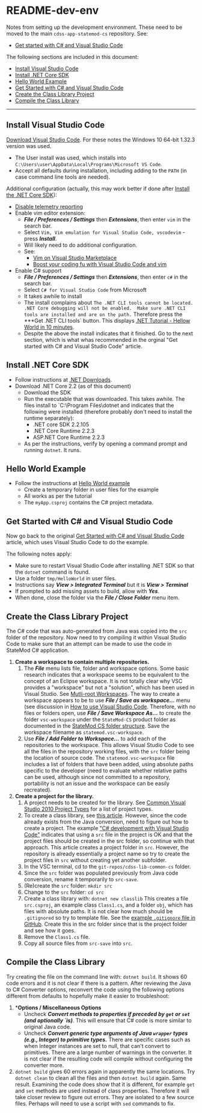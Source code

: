 # README-dev-env #

Notes from setting up the development environment.
These need to be moved to the main `cdss-app-statemod-cs` repository.
See:

* [Get started with C# and Visual Studio Code](https://docs.microsoft.com/en-us/dotnet/core/tutorials/with-visual-studio-code)

The following sections are included in this document:

* [Install Visual Studio Code](#install-visual-studio-code)
* [Install .NET Core SDK](#install-net-core-sdk)
* [Hello World Example](#hello-world-example)
* [Get Started with C# and Visual Studio Code](#get-started-with-C-and-visual-studio-code)
* [Create the Class Library Project](#create-the-class-library-project)
* [Compile the Class Library](#compile-the-class-library)

------------------

## Install Visual Studio Code ##

[Download Visual Studio Code](https://code.visualstudio.com/).
For these notes the Windows 10 64-bit 1.32.3 version was used.

* The User install was used, which installs into `C:\Users\user\AppData\Local\Programs\Microsoft VS Code`.
* Accept all defaults during installation, including adding to the `PATH` (in case command line tools are needed).

Additional configuration (actually, this may work better if done after [Install the .NET Core SDK](#install-the-net-core-sdk)):

* [Disable telemetry reporting](https://code.visualstudio.com/docs/supporting/faq#_how-to-disable-telemetry-reporting)
* Enable vim editor extension:
	+ ***File / Preferences / Settings*** then ***Extensions***, then enter `vim` in the search bar.
	+ Select `Vim, Vim emulation for Visual Studio Code, vscodevim` - press ***Install***.
	+ Will likely need to do additional configuration.
	+ See:
		- [Vim on Visual Studio Marketplace](https://marketplace.visualstudio.com/items?itemName=vscodevim.vim)
		- [Boost your coding fu with Visual Studio Code and vim](https://www.barbarianmeetscoding.com/blog/2019/02/08/boost-your-coding-fu-with-vscode-and-vim)
* Enable C# support
	+ ***File / Preferences / Settings*** then ***Extensions***, then enter `c#` in the search bar.
	+ Select `C# for Visual Studio Code` from Microsoft
	+ It takes awhile to install
	+ The install complains about `The .NET CLI tools cannot be located.
	.NET Core debugging will not be enabled.  Make sure .NET CLI tools are installed and are on the path.`
	Therefore press the ***Get .NET CLI tools` button.
	This displays [.NET Tutorial - Hellow World in 10 minutes](https://dotnet.microsoft.com/learn/dotnet/hello-world-tutorial/intro#windowscmd).
	+ Despite the above the install indicates that it finished.
	Go to the next section, which is what whas recommended in the orginal "Get started with C# and Visual Studio Code" article.

## Install .NET Core SDK ##

* Follow instructions at [.NET Downloads](https://dotnet.microsoft.com/download).
* Download .NET Core 2.2 (as of this document)
	+ Download the SDK
	+ Run the executable that was downloaded.  This takes awhile.
	The files install to `C:\Program Files\dotnet and indicates that the following were installed
	(therefore probably don't need to install the runtime separately):
		- .NET core SDK 2.2.105
		- .NET Core Runtime 2.2.3
		- ASP.NET Core Runtime 2.2.3
	+ As per the instructions, verify by opening a command prompt and running `dotnet`.  It runs.

## Hello World Example ##

* Follow the instructions at [Hello World example](https://dotnet.microsoft.com/learn/dotnet/hello-world-tutorial/intro?sdk-installed=true)
	+ Create a temporary folder in user files for the example
	+ All works as per the tutorial
	+ The `myApp.csproj` contains the C# project metadata.

## Get Started with C# and Visual Studio Code ##

Now go back to the original
[Get Started with C# and Visual Studio Code](https://docs.microsoft.com/en-us/dotnet/core/tutorials/with-visual-studio-code) article,
which uses Visual Studio Code to do the example.

The following notes apply:

* Make sure to restart Visual Studio Code after installing .NET SDK so that the `dotnet` command is found.
* Use a folder `tmp/HelloWorld` in user files.
* Instructions say ***View > Integrated Terminal*** but it is ***View > Terminal***
* If prompted to add missing assets to build, allow with ***Yes***.
* When done, close the folder via the ***File / Close Folder*** menu item.

## Create the Class Library Project ##

The C# code that was auto-generated from Java was copied into the `src` folder of the repository.
Now need to try compiling it within Visual Studio Code to make sure that an attempt can be made to use the
code in StateMod C# application.

1. **Create a workspace to contain multiple repositories.**
	1. The ***File*** menu lists file, folder and workspace options.
	Some basic research indicates that a workspace seems to be equivalent to the concept of an Eclipse workspace.
	It is not totally clear why VSC provides a "workspace" but not a "solution",
	which has been used in Visual Studio.
	See [Mutli-root Workspaces](https://code.visualstudio.com/docs/editor/multi-root-workspaces).
	The way to create a workspace appears to be to use ***File / Save as workspace...*** menu
	(see discussion in [How to use Visual Studio Code](https://flaviocopes.com/vscode/#workspaces).
	Therefore, with no files or folders open,
	use ***File / Save Workspace As...*** to create the folder `vsc-workspace` under the
	`StateMod-CS` product folder as documented in the
	[StateMod CS folder structure](https://github.com/OpenCDSS/cdss-app-statemod-cs).
	Save the workspace filename as `statemod.vsc-workspace`.
	2. Use ***File / Add Folder to Workspace...*** to add each of the repositories to the workspace.
	This allows Visual Studio Code to see all the files in the repository working files,
	with the `src` folder being the location of source code.
	The `statemod.vsc-workspace` file includes a list of folders that have been added,
	using absolute paths specific to the developer (need to evaluate whether relative paths
	can be used, although since not committed to a repository, portability is not an issue and
	the workspace can be easily recreated).
2. **Create a project for the library.**
	1. A project needs to be created for the library.
	See [Common Visual Studio 2010 Project Types](https://www.dummies.com/programming/visual-basic/common-visual-studio-2010-project-types/)
	for a list of project types.
	1. To create a class library, see
	[this article](http://www.authorcode.com/creating-a-class-library-with-c-and-net-core-in-visual-studio-code/).
	However, since the code already exists from the Java conversion,
	need to figure out how to create a project.
	The example ["C# development with Visual Studio Code"](https://medium.com/edgefund/c-development-with-visual-studio-code-b860cc71a5ec)
	indicates that using a `src` file in the project is OK and that the project files
	should be created in the src folder, so continue with that approach.
	This article creates a project folder in `src`.
	However, the repository is already essentially a project name so try to create the
	project files in `src` without creating yet another subfolder.
	2. In the VSC terminal, cd to the `git-repos/cdss-lib-common-cs` folder.
	3. Since the `src` folder was populated previously from Java code conversion, rename it temporarily to `src-save`.
	4. (Re)create the `src` folder:  `mkdir src`
	5. Change to the `src` folder:  `cd src`
	6. Create a class library with:  `dotnet new classlib`
	This creates a file `src.csproj`, an example class `Class1.cs`, and a folder `obj`, which has files with absolute paths.
	It is not clear how much should be `.gitignored` so try to template file.
	See the [example `.gitignore` file in GitHub](https://gist.github.com/kmorcinek/2710267).
	Create this in the src folder since that is the project folder and see how it goes.
	7. Remove the `Class1.cs` file.
	8. Copy all source files from `src-save` into `src`.

## Compile the Class Library ##

Try creating the file on the command line with:  `dotnet build`.
It shows 60 code errors and it is not clear if there is a pattern.
After reviewing the Java to C# Converter options,
reconvert the code using the following options different from defaults to hopefully make it easier to troubleshoot:

1. ***Options / Miscellaneous Options**
	* Uncheck ***Convert methods to properties if preceded by `get` or `set` (and optionally `is)***.
	This will ensure that C# code is more similar to original Java code.
	* Uncheck ***Convert generic type arguments of Java `wrapper` types (e.g., Integer) to primitive types.***
	There are specific cases such as when Integer instances are set to null, that can't convert to primitives.
	There are a large number of warnings in the converter.
	It is not clear if the resulting code will compile without configuring the converter more.
2. `dotnet build` gives 60 errors again in apparently the same locations.
Try `dotnet clean` to clean all the files and then `dotnet build` again.  Same result.
Examining the code does show that it is different, for example `get` and `set` methods are used instead
of class properties.  Therefore it will take closer review to figure out errors.
They are isolated to a few source files.
Perhaps will need to use a script with `sed` commands to fix.

